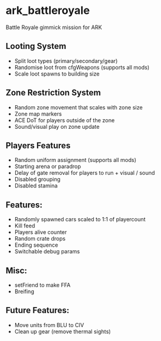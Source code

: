 # ark_battleroyale
Battle Royale gimmick mission for ARK

## Looting System
* Split loot types (primary/secondary/gear)
* Randomise loot from cfgWeapons (supports all mods)
* Scale loot spawns to building size

## Zone Restriction System
* Random zone movement that scales with zone size
* Zone map markers
* ACE DoT for players outside of the zone
* Sound/visual play on zone update

## Players Features
* Random uniform assignment (supports all mods)
* Starting arena or paradrop
* Delay of gate removal for players to run + visual / sound
* Disabled grouping
* Disabled stamina

## Features:
* Randomly spawned cars scaled to 1:1 of playercount
* Kill feed
* Players alive counter
* Random crate drops
* Ending sequence
* Switchable debug params

## Misc:
* setFriend to make FFA
* Breifing

## Future Features:
* Move units from BLU to CIV
* Clean up gear (remove thermal sights)
